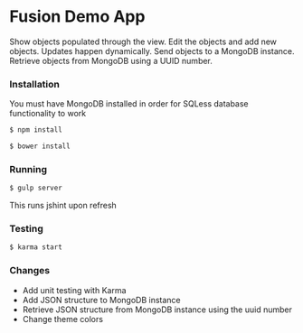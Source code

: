 # Fusion Demo App

Show objects populated through the view. Edit the objects and add new objects. Updates happen dynamically. Send objects to a MongoDB instance. Retrieve objects from MongoDB using a UUID number.

### Installation
You must have MongoDB installed in order for SQLess database functionality to work

```sh
$ npm install
```

```sh
$ bower install
```

### Running
```sh
$ gulp server
```
This runs jshint upon refresh

### Testing
```sh
$ karma start
```

### Changes
  - Add unit testing with Karma
  - Add JSON structure to MongoDB instance
  - Retrieve JSON structure from MongoDB instance using the uuid number
  - Change theme colors
